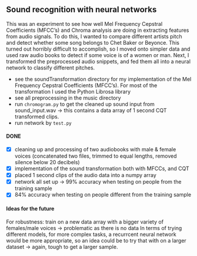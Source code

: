 ## Sound recognition with neural networks
This was an experiment to see how well Mel Frequency Cepstral Coefficients (MFCC’s) and Chroma analysis are doing in extracting features from audio signals. To do this, I wanted to compare different artists pitch and detect whether some song belongs to Chet Baker or Beyonce. This turned out horribly difficult to accomplish, so I moved onto simpler data and used raw audio books to detect if some voice is of a women or man.
Next, I transformed the preprocessed audio snippets, and fed them all into a neural network to classify different pitches.
   
- see the soundTransformation directory for my implementation of the Mel Frequency Cepstral Coefficients (MFCC’s). For most of the transformation I used the Python Librosa library   
- see all preprocessing in the music directory       
- run ```chromogram.py``` to get the cleaned up sound input from sound_input.wav -> this contains a data array of 1 second CQT transformed clips.    
- run network by ```test.py```


#### DONE    
- [x] cleaning up and processing of two audiobooks with male & female voices (concatenated two files, trimmed to equal lengths, removed silence below 20 decibels)
- [x] implementation of the sound transformation both with MFCCs, and CQT
- [x] placed 1 second clips of the audio data into a numpy array
- [x] network all set up -> 99% accuracy when testing on people from the training sample
- [x] 84% accuracy when testing on people different from the training sample

#### Ideas for the future
 For robustness: train on a new data array with a bigger variety of females/male voices -> problematic as there is no data
 In terms of trying different models, for more complex tasks, a recurrcent neural network would be more appropriate, so an idea could be to try that with on a larger dataset -> again, tough to get a larger sample.




